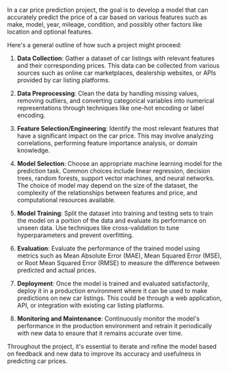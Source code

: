 In a car price prediction project, the goal is to develop a model that can accurately predict the price of a car based on various features such as make, model, year, mileage, condition, and possibly other factors like location and optional features.

Here's a general outline of how such a project might proceed:

1. **Data Collection**: Gather a dataset of car listings with relevant features and their corresponding prices. This data can be collected from various sources such as online car marketplaces, dealership websites, or APIs provided by car listing platforms.

2. **Data Preprocessing**: Clean the data by handling missing values, removing outliers, and converting categorical variables into numerical representations through techniques like one-hot encoding or label encoding.

3. **Feature Selection/Engineering**: Identify the most relevant features that have a significant impact on the car price. This may involve analyzing correlations, performing feature importance analysis, or domain knowledge.

4. **Model Selection**: Choose an appropriate machine learning model for the prediction task. Common choices include linear regression, decision trees, random forests, support vector machines, and neural networks. The choice of model may depend on the size of the dataset, the complexity of the relationships between features and price, and computational resources available.

5. **Model Training**: Split the dataset into training and testing sets to train the model on a portion of the data and evaluate its performance on unseen data. Use techniques like cross-validation to tune hyperparameters and prevent overfitting.

6. **Evaluation**: Evaluate the performance of the trained model using metrics such as Mean Absolute Error (MAE), Mean Squared Error (MSE), or Root Mean Squared Error (RMSE) to measure the difference between predicted and actual prices.

7. **Deployment**: Once the model is trained and evaluated satisfactorily, deploy it in a production environment where it can be used to make predictions on new car listings. This could be through a web application, API, or integration with existing car listing platforms.

8. **Monitoring and Maintenance**: Continuously monitor the model's performance in the production environment and retrain it periodically with new data to ensure that it remains accurate over time.

Throughout the project, it's essential to iterate and refine the model based on feedback and new data to improve its accuracy and usefulness in predicting car prices.
